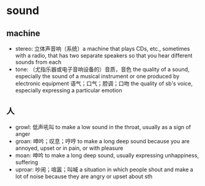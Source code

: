 # sound

## machine

- stereo: 立体声音响（系统）a machine that plays CDs, etc., sometimes with a radio, that has two separate speakers so that you hear different sounds from each
- tone: （尤指乐器或电子音响设备的）音质，音色 the quality of a sound, especially the sound of a musical instrument or one produced by electronic equipment 语气；口气；腔调；口吻 the quality of sb's voice, especially expressing a particular emotion

## 人

- growl: 低声吼叫 to make a low sound in the throat, usually as a sign of anger
- groan: 呻吟；叹息；哼哼 to make a long deep sound because you are annoyed, upset or in pain, or with pleasure
- moan: 呻吟 to make a long deep sound, usually expressing unhappiness, suffering
- uproar: 吵闹；喧嚣；叫喊 a situation in which people shout and make a lot of noise because they are angry or upset about sth
